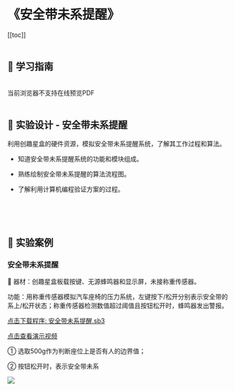 # 《安全带未系提醒》

[[toc]]
<br><br>

## 📒 学习指南

<br>
<object data="/tutorial/starbox_yj/pdf/第25课安全带未系提醒.pdf" type="application/pdf" width=1200 height=800 name="安全带未系提醒">
当前浏览器不支持在线预览PDF
</object>

<br>
<br>

## 📐 实验设计 - 安全带未系提醒

利用创趣星盒的硬件资源，模拟安全带未系提醒系统，了解其工作过程和算法。

- 知道安全带未系提醒系统的功能和模块组成。

- 熟练绘制安全带未系提醒的算法流程图。

- 了解利用计算机编程验证方案的过程。

<br><br><br>

## 🌰 实验案例

### 安全带未系提醒

🧰 器材：创趣星盒板载按键、无源蜂鸣器和显示屏，未接称重传感器。

功能：用称重传感器模拟汽车座椅的压力系统，左键按下/松开分别表示安全带的系上/松开状态；称重传感器检测数值超过阈值且按钮松开时，蜂鸣器发出警报。

<a href="/tutorial/starbox_yj/sb3/07/安全带未系提醒.sb3">点击下载程序: 安全带未系提醒.sb3</a>

<a href="https://www.cfunworld.com" target="_blank">点击查看演示视频</a>

① 选取500g作为判断座位上是否有人的边界值；

② 按钮松开时，表示安全带未系

<img src="/images/07/安全带未系提醒.png">
















